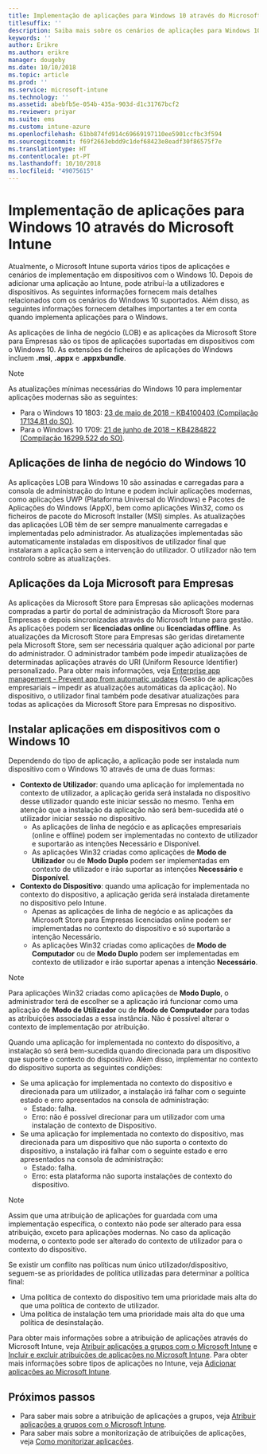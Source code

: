 ```yaml
---
title: Implementação de aplicações para Windows 10 através do Microsoft Intune
titlesuffix: ''
description: Saiba mais sobre os cenários de aplicações para Windows 10 disponíveis com o Microsoft Intune.
keywords: ''
author: Erikre
ms.author: erikre
manager: dougeby
ms.date: 10/10/2018
ms.topic: article
ms.prod: ''
ms.service: microsoft-intune
ms.technology: ''
ms.assetid: abebfb5e-054b-435a-903d-d1c31767bcf2
ms.reviewer: priyar
ms.suite: ems
ms.custom: intune-azure
ms.openlocfilehash: 61bb874fd914c69669197110ee5901ccfbc3f594
ms.sourcegitcommit: f69f2663ebdd9c1def68423e8eadf30f86575f7e
ms.translationtype: HT
ms.contentlocale: pt-PT
ms.lasthandoff: 10/10/2018
ms.locfileid: "49075615"
---
```

# <a name="windows-10-app-deployment-using-microsoft-intune"></a>Implementação de aplicações para Windows 10 através do Microsoft Intune 

Atualmente, o Microsoft Intune suporta vários tipos de aplicações e cenários de implementação em dispositivos com o Windows 10. Depois de adicionar uma aplicação ao Intune, pode atribuí-la a utilizadores e dispositivos. As seguintes informações fornecem mais detalhes relacionados com os cenários do Windows 10 suportados. Além disso, as seguintes informações fornecem detalhes importantes a ter em conta quando implementa aplicações para o Windows. 

As aplicações de linha de negócio (LOB) e as aplicações da Microsoft Store para Empresas são os tipos de aplicações suportadas em dispositivos com o Windows 10. As extensões de ficheiros de aplicações do Windows incluem **.msi**, **.appx** e **.appxbundle**.  

> [!Note]
> As atualizações mínimas necessárias do Windows 10 para implementar aplicações modernas são as seguintes:
> - Para o Windows 10 1803: [23 de maio de 2018 – KB4100403 (Compilação 17134.81 do SO)](https://support.microsoft.com/help/4100403/windows-10-update-kb4100403).
> - Para o Windows 10 1709: [21 de junho de 2018 – KB4284822 (Compilação 16299.522 do SO)](https://support.microsoft.com/help/4284822).

## <a name="windows-10-line-of-business-apps"></a>Aplicações de linha de negócio do Windows 10

As aplicações LOB para Windows 10 são assinadas e carregadas para a consola de administração do Intune e podem incluir aplicações modernas, como aplicações UWP (Plataforma Universal do Windows) e Pacotes de Aplicações do Windows (AppX), bem como aplicações Win32, como os ficheiros de pacote do Microsoft Installer (MSI) simples. As atualizações das aplicações LOB têm de ser sempre manualmente carregadas e implementadas pelo administrador. As atualizações implementadas são automaticamente instaladas em dispositivos de utilizador final que instalaram a aplicação sem a intervenção do utilizador. O utilizador não tem controlo sobre as atualizações. 

## <a name="microsoft-store-for-business-apps"></a>Aplicações da Loja Microsoft para Empresas

As aplicações da Microsoft Store para Empresas são aplicações modernas compradas a partir do portal de administração da Microsoft Store para Empresas e depois sincronizadas através do Microsoft Intune para gestão. As aplicações podem ser **licenciadas online** ou **licenciadas offline**. As atualizações da Microsoft Store para Empresas são geridas diretamente pela Microsoft Store, sem ser necessária qualquer ação adicional por parte do administrador. O administrador também pode impedir atualizações de determinadas aplicações através do URI (Uniform Resource Identifier) personalizado. Para obter mais informações, veja [Enterprise app management - Prevent app from automatic updates](https://docs.microsoft.com/windows/client-management/mdm/enterprise-app-management#prevent-app-from-automatic-updates) (Gestão de aplicações empresariais – impedir as atualizações automáticas da aplicação). No dispositivo, o utilizador final também pode desativar atualizações para todas as aplicações da Microsoft Store para Empresas no dispositivo. 

## <a name="installing-apps-on-windows-10-devices"></a>Instalar aplicações em dispositivos com o Windows 10
Dependendo do tipo de aplicação, a aplicação pode ser instalada num dispositivo com o Windows 10 através de uma de duas formas:

- **Contexto de Utilizador**: quando uma aplicação for implementada no contexto de utilizador, a aplicação gerida será instalada no dispositivo desse utilizador quando este iniciar sessão no mesmo. Tenha em atenção que a instalação da aplicação não será bem-sucedida até o utilizador iniciar sessão no dispositivo. 
    - As aplicações de linha de negócio e as aplicações empresariais (online e offline) podem ser implementadas no contexto de utilizador e suportarão as intenções Necessário e Disponível.
    - As aplicações Win32 criadas como aplicações de **Modo de Utilizador** ou de **Modo Duplo** podem ser implementadas em contexto de utilizador e irão suportar as intenções **Necessário** e **Disponível**. 
- **Contexto do Dispositivo**: quando uma aplicação for implementada no contexto do dispositivo, a aplicação gerida será instalada diretamente no dispositivo pelo Intune.
    - Apenas as aplicações de linha de negócio e as aplicações da Microsoft Store para Empresas licenciadas online podem ser implementadas no contexto do dispositivo e só suportarão a intenção Necessário.
    - As aplicações Win32 criadas como aplicações de **Modo de Computador** ou de **Modo Duplo** podem ser implementadas em contexto de utilizador e irão suportar apenas a intenção **Necessário**.

> [!NOTE]
> Para aplicações Win32 criadas como aplicações de **Modo Duplo**, o administrador terá de escolher se a aplicação irá funcionar como uma aplicação de **Modo de Utilizador** ou de **Modo de Computador** para todas as atribuições associadas a essa instância. Não é possível alterar o contexto de implementação por atribuição.  

Quando uma aplicação for implementada no contexto do dispositivo, a instalação só será bem-sucedida quando direcionada para um dispositivo que suporte o contexto do dispositivo. Além disso, implementar no contexto do dispositivo suporta as seguintes condições:
- Se uma aplicação for implementada no contexto do dispositivo e direcionada para um utilizador, a instalação irá falhar com o seguinte estado e erro apresentados na consola de administração:
    - Estado: falha.
    - Erro: não é possível direcionar para um utilizador com uma instalação de contexto de Dispositivo.
- Se uma aplicação for implementada no contexto do dispositivo, mas direcionada para um dispositivo que não suporta o contexto do dispositivo, a instalação irá falhar com o seguinte estado e erro apresentados na consola de administração:
    - Estado: falha.
    - Erro: esta plataforma não suporta instalações de contexto do dispositivo. 

> [!Note]
> Assim que uma atribuição de aplicações for guardada com uma implementação específica, o contexto não pode ser alterado para essa atribuição, exceto para aplicações modernas. No caso da aplicação moderna, o contexto pode ser alterado do contexto de utilizador para o contexto do dispositivo. 

Se existir um conflito nas políticas num único utilizador/dispositivo, seguem-se as prioridades de política utilizadas para determinar a política final:
- Uma política de contexto do dispositivo tem uma prioridade mais alta do que uma política de contexto de utilizador. 
- Uma política de instalação tem uma prioridade mais alta do que uma política de desinstalação.

Para obter mais informações sobre a atribuição de aplicações através do Microsoft Intune, veja [Atribuir aplicações a grupos com o Microsoft Intune](apps-deploy.md) e [Incluir e excluir atribuições de aplicações no Microsoft Intune](apps-inc-exl-assignments.md). Para obter mais informações sobre tipos de aplicações no Intune, veja [Adicionar aplicações ao Microsoft Intune](apps-add.md).

## <a name="next-steps"></a>Próximos passos

- Para saber mais sobre a atribuição de aplicações a grupos, veja [Atribuir aplicações a grupos com o Microsoft Intune](apps-deploy.md).
- Para saber mais sobre a monitorização de atribuições de aplicações, veja [Como monitorizar aplicações](apps-monitor.md).
